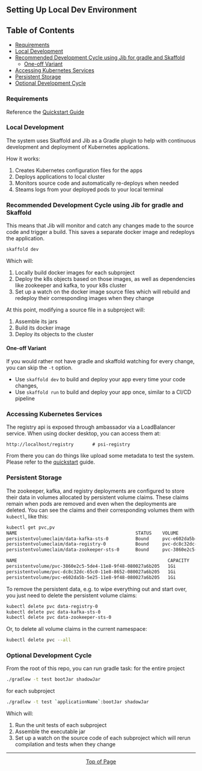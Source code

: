 ## Setting Up Local Dev Environment

## Table of Contents
* [Requirements](#requirements)
* [Local Development](#local-development)
* [Recommended Development Cycle using Jib for gradle and Skaffold](#recommended-development-cycle-using-jib-for-gradle-and-skaffold)
    * [One-off Variant](#one-off-variant)
* [Accessing Kubernetes Services](#accessing-kubernetes-services)
* [Persistent Storage](#persistent-storage)
* [Optional Development Cycle](#optional-development-cycle)

### Requirements
Reference the [Quickstart Guide](/onestop/developer/quickstart)

### Local Development 
The system uses Skaffold and Jib as a Gradle plugin to help with continuous development and deployment of Kubernetes 
applications.

How it works:

1. Creates Kubernetes configuration files for the apps
1. Deploys applications to local cluster
1. Monitors source code and automatically re-deploys when needed
1. Steams logs from your deployed pods to your local terminal

### Recommended Development Cycle using Jib for gradle and Skaffold
This means that Jib will monitor and catch any changes made to the source code and trigger a build. 
This saves a separate docker image and redeploys the application. 
```bash
skaffold dev
```
Which will:
1. Locally build docker images for each subproject
1. Deploy the k8s objects based on those images, as well as dependencies like zookeeper and kafka, to your k8s cluster
1. Set up a watch on the docker image source files which will rebuild and redeploy their corresponding images when they change

At this point, modifying a source file in a subproject will:
1. Assemble its jars
1. Build its docker image
1. Deploy its objects to the cluster

#### One-off Variant

If you would rather not have gradle and skaffold watching for every change, you can skip the `-t` option.
* Use `skaffold dev` to build and deploy your app every time your code changes,
* Use `skaffold run` to build and deploy your app once, similar to a CI/CD pipeline


### Accessing Kubernetes Services

The registry api is exposed through ambassador via a LoadBalancer service.
When using docker desktop, you can access them at:

```
http://localhost/registry       # psi-registry
```

From there you can do things like upload some metadata to test the system. Please refer to the [quickstart](/onestop/developer/quickstart) guide.

### Persistent Storage

The zookeeper, kafka, and registry deployments are configured to store their data in volumes allocated by
persistent volume claims. These claims remain when pods are removed and even when the deployments are deleted.
You can see the claims and their corresponding volumes them with `kubectl`, like this:

```bash
kubectl get pvc,pv
NAME                                            STATUS    VOLUME                                     CAPACITY   ACCESS MODES   STORAGECLASS   AGE
persistentvolumeclaim/data-kafka-sts-0          Bound     pvc-e602da5b-5e25-11e8-9f48-080027a6b205   1Gi        RWO            standard       9d
persistentvolumeclaim/data-registry-0           Bound     pvc-dc8c32dc-65c0-11e8-8652-080027a6b205   1Gi        RWO            standard       3h
persistentvolumeclaim/data-zookeeper-sts-0      Bound     pvc-3860e2c5-5de4-11e8-9f48-080027a6b205   1Gi        RWO            standard       10d

NAME                                                        CAPACITY   ACCESS MODES   RECLAIM POLICY   STATUS    CLAIM                             STORAGECLASS   REASON    AGE
persistentvolume/pvc-3860e2c5-5de4-11e8-9f48-080027a6b205   1Gi        RWO            Delete           Bound     default/data-zookeeper-sts-0      standard                 10d
persistentvolume/pvc-dc8c32dc-65c0-11e8-8652-080027a6b205   1Gi        RWO            Delete           Bound     default/data-registry-0           standard                 3h
persistentvolume/pvc-e602da5b-5e25-11e8-9f48-080027a6b205   1Gi        RWO            Delete           Bound     default/data-kafka-sts-0          standard                 9d
```

To remove the persistent data, e.g. to wipe everything out and start over, you just need to delete the persistent volume claims:

```bash
kubectl delete pvc data-registry-0
kubectl delete pvc data-kafka-sts-0
kubectl delete pvc data-zookeeper-sts-0
```

Or, to delete all volume claims in the current namespace:

```bash
kubectl delete pvc --all
```
### Optional Development Cycle
From the root of this repo, you can run gradle task: 
for the entire project  
```bash
./gradlew -t test bootJar shadowJar
```
for each subproject
```bash
./gradlew -t test `applicationName`:bootJar shadowJar
```
Which will:
1. Run the unit tests of each subproject
1. Assemble the executable jar 
1. Set up a watch on the source code of each subproject which will rerun compilation and tests when they change

<hr>
<div align="center"><a href="#">Top of Page</a></div>
